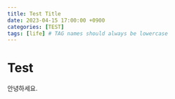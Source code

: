 ```yaml
---
title: Test Title
date: 2023-04-15 17:00:00 +0900
categories: [TEST]
tags: [life] # TAG names should always be lowercase
---
```


# Test

안녕하세요.
